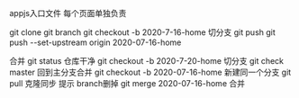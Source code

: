 appjs入口文件
每个页面单独负责

git clone
git branch
git checkout -b 2020-7-16-home
切分支
git push 
git push --set-upstream origin 2020-07-16-home

合并
git status 仓库干净
git checkout -b 2020-7-20-home 切分支
git check master 回到主分支合并
git checkout -b 2020-07-16-home 新建同一个分支
git pull  克隆同步 提示 branch删掉
git merge 2020-07-16-home  合并